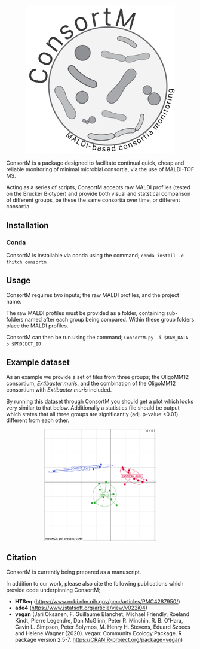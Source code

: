 <p align="center">
<img src="/images/ConsortM-logo.png" width="400">
</p>


ConsortM is a package designed to facilitate continual quick, cheap and reliable monitoring of minimal microbial consortia, via the use of MALDI-TOF MS.

Acting as a series of scripts, ConsortM accepts raw MALDI profiles (tested on the Brucker Biotyper) and provide both visual and statstical comparison of different groups, be these the same consortia over time, or different consortia.



## Installation

### Conda

ConsortM is installable via conda using the command; `conda install -c thitch consortm`


## Usage

ConsortM requires two inputs; the raw MALDI profiles, and the project name.

The raw MALDI profiles must be provided as a folder, containing sub-folders named after each group being compared. Within these group folders place the MALDI profiles.

ConsortM can then be run using the command; `ConsortM.py -i $RAW_DATA -p $PROJECT_ID`

## Example dataset

As an example we provide a set of files from three groups; the OligoMM12 consortium, <i>Extibacter muris</i>, and the combination of the OligoMM12 consortium with <i>Extibacter muris</i> included.

By running this dataset through ConsortM you should get a plot which looks very similar to that below. Additionally a statistics file should be output which states that all three groups are significantly (adj. p-value <0.01) different from each other.
<p align="center">
<img src="/images/Example_output.png" width="300">
</p>

## Citation
ConsortM is currently being prepared as a manuscript.

In addition to our work, please also cite the following publications which provide code underpinning ConsortM;

- <b>HTSeq</b> (https://www.ncbi.nlm.nih.gov/pmc/articles/PMC4287950/)
- <b>ade4</b> (https://www.jstatsoft.org/article/view/v022i04)
- <b>vegan</b> (Jari Oksanen, F. Guillaume Blanchet, Michael Friendly, Roeland Kindt, Pierre Legendre, Dan McGlinn, Peter R.
  Minchin, R. B. O'Hara, Gavin L. Simpson, Peter Solymos, M. Henry H. Stevens, Eduard Szoecs and Helene Wagner
  (2020). vegan: Community Ecology Package. R package version 2.5-7. https://CRAN.R-project.org/package=vegan)
